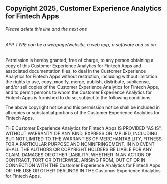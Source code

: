 ## Copyright 2025, Customer Experience Analytics for Fintech Apps

###### Please delete this line and the next one
###### APP TYPE can be a webpage/website, a web app, a software and so on

Permission is hereby granted, free of charge, to any person obtaining a copy of this Customer Experience Analytics for Fintech Apps and associated documentation files, to deal in the Customer Experience Analytics for Fintech Apps without restriction, including without limitation the rights to use, copy, modify, merge, publish, distribute, sublicense, and/or sell copies of the Customer Experience Analytics for Fintech Apps, and to permit persons to whom the Customer Experience Analytics for Fintech Apps is furnished to do so, subject to the following conditions:

The above copyright notice and this permission notice shall be included in all copies or substantial portions of the Customer Experience Analytics for Fintech Apps.

THE Customer Experience Analytics for Fintech Apps IS PROVIDED "AS IS", WITHOUT WARRANTY OF ANY KIND, EXPRESS OR IMPLIED, INCLUDING BUT NOT LIMITED TO THE WARRANTIES OF MERCHANTABILITY, FITNESS FOR A PARTICULAR PURPOSE AND NONINFRINGEMENT. IN NO EVENT SHALL THE AUTHORS OR COPYRIGHT HOLDERS BE LIABLE FOR ANY CLAIM, DAMAGES OR OTHER LIABILITY, WHETHER IN AN ACTION OF CONTRACT, TORT OR OTHERWISE, ARISING FROM, OUT OF OR IN CONNECTION WITH THE Customer Experience Analytics for Fintech Apps OR THE USE OR OTHER DEALINGS IN THE Customer Experience Analytics for Fintech Apps.
